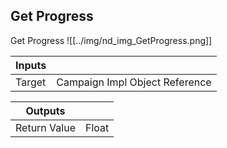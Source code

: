 ## Get Progress
Get Progress
![[../img/nd_img_GetProgress.png]]

|Inputs||
|--|--|
| Target | Campaign Impl Object Reference |

|Outputs||
|--|--|
| Return Value | Float |
